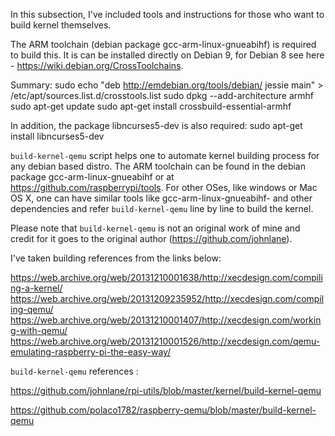 In this subsection, I've included tools and instructions for those who want to build kernel themselves.

The ARM toolchain (debian package gcc-arm-linux-gnueabihf) is required to build this.  It is can be installed directly on Debian 9, for Debian 8 see here - https://wiki.debian.org/CrossToolchains.

Summary:
sudo echo "deb http://emdebian.org/tools/debian/ jessie main" > /etc/apt/sources.list.d/crosstools.list
sudo dpkg --add-architecture armhf
sudo apt-get update
sudo apt-get install crossbuild-essential-armhf

In addition, the package libncurses5-dev is also required:
sudo apt-get install libncurses5-dev

`build-kernel-qemu` script helps one to automate kernel building process for any debian based distro.
The ARM toolchain can be found in the debian package gcc-arm-linux-gnueabihf or at https://github.com/raspberrypi/tools. For other OSes, like windows or Mac OS X, one can have similar tools like gcc-arm-linux-gnueabihf- and other dependencies and refer `build-kernel-qemu` line by line to build the kernel.

Please note that `build-kernel-qemu` is not an original work of mine and credit for it goes to the original author (https://github.com/johnlane).

I've taken building references from the links below:

https://web.archive.org/web/20131210001638/http://xecdesign.com/compiling-a-kernel/
https://web.archive.org/web/20131209235952/http://xecdesign.com/compiling-qemu/
https://web.archive.org/web/20131210001407/http://xecdesign.com/working-with-qemu/
https://web.archive.org/web/20131210001526/http://xecdesign.com/qemu-emulating-raspberry-pi-the-easy-way/

`build-kernel-qemu` references :

https://github.com/johnlane/rpi-utils/blob/master/kernel/build-kernel-qemu

https://github.com/polaco1782/raspberry-qemu/blob/master/build-kernel-qemu

